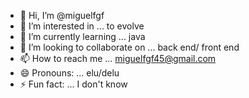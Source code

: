 - 👋 Hi, I’m @miguelfgf
- 👀 I’m interested in ... to evolve
- 🌱 I’m currently learning ... java 
- 💞️ I’m looking to collaborate on ... back end/ front end
- 📫 How to reach me ... miguelfgf45@gmail.com
- 😄 Pronouns: ... elu/delu
- ⚡ Fun fact: ... I don't know



<!---
miguelfgf/miguelfgf is a ✨ special ✨ repository because its `README.md` (this file) appears on your GitHub profile.
You can click the Preview link to take a look at your changes.
--->
